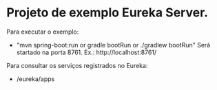 # Projeto de exemplo Eureka Server.

Para executar o exemplo: 
- "mvn spring-boot:run or gradle bootRun or ./gradlew bootRun"
Será startado na porta 8761. Ex.: http://localhost:8761/

Para consultar os serviços registrados no Eureka:
- /eureka/apps


